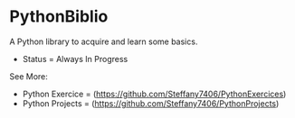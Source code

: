 # PythonBiblio
A Python library to acquire and learn some basics. 
- Status = Always In Progress

See More:
- Python Exercice = (https://github.com/Steffany7406/PythonExercices)
- Python Projects = (https://github.com/Steffany7406/PythonProjects)
